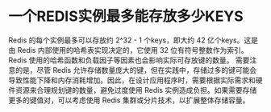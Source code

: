 # 一个REDIS实例最多能存放多少KEYS
Redis 的每个实例最多可以存放约 2^32 - 1 个keys，即大约 42 亿个keys。这是由 Redis 内部使用的哈希表实现决定的，它使用 32 位有符号整数作为索引。Redis 使用的哈希函数和负载因子等因素也会影响实际可存放键的数量。
需要注意的是，尽管 Redis 允许存储数量庞大的键，但在实践中，存储过多的键可能会导致性能下降和内存消耗增加。因此，在设计应用程序时，需要根据实际需求和硬件资源来合理规划键的数量，避免过度使用 Redis 实例造成负担。如果需要存储更多的键值对，可以考虑使用 Redis 集群或分片技术，以扩展整体存储容量。

